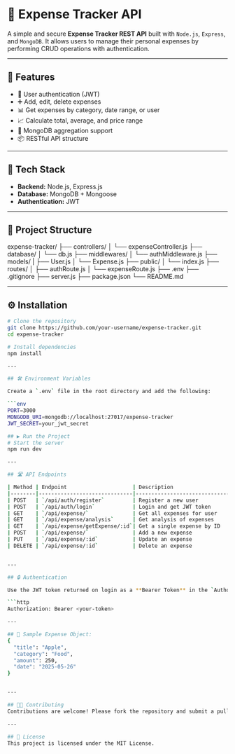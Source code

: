 
# 🧾 Expense Tracker API

A simple and secure **Expense Tracker REST API** built with `Node.js`, `Express`, and `MongoDB`. It allows users to manage their personal expenses by performing CRUD operations with authentication.

---

## 📌 Features

- 🔐 User authentication (JWT)
- ➕ Add, edit, delete expenses
- 📊 Get expenses by category, date range, or user
- 📈 Calculate total, average, and price range
- 📁 MongoDB aggregation support
- 📦 RESTful API structure

---

## 🚀 Tech Stack

- **Backend:** Node.js, Express.js
- **Database:** MongoDB + Mongoose
- **Authentication:** JWT

---
## 📁 Project Structure
expense-tracker/
    ├── controllers/
    │   └── expenseController.js
    ├── database/
    │   └── db.js
    ├── middlewares/
    │   └── authMiddleware.js
    ├── models/
    |   ├── User.js
    │   └── Expense.js
    ├── public/
    │   └── index.js
    ├── routes/
    │   ├── authRoute.js
    │   └── expenseRoute.js
    ├── .env
    ├── .gitignore
    ├── server.js
    ├── package.json
    └── README.md

---

## ⚙️ Installation

```bash
# Clone the repository
git clone https://github.com/your-username/expense-tracker.git
cd expense-tracker

# Install dependencies
npm install

---

## 🛠️ Environment Variables

Create a `.env` file in the root directory and add the following:

```env
PORT=3000
MONGODB_URI=mongodb://localhost:27017/expense-tracker
JWT_SECRET=your_jwt_secret

## ▶️ Run the Project
# Start the server
npm run dev

---

## 🛣️ API Endpoints

| Method | Endpoint                     | Description                       | Protected |
|--------|------------------------------|-----------------------------------|-----------|
| POST   | `/api/auth/register`         | Register a new user               | ❌        |
| POST   | `/api/auth/login`            | Login and get JWT token           | ❌        |
| GET    | `/api/expense/`              | Get all expenses for user         | ✅        |
| GET    | `/api/expense/analysis`      | Get analysis of expenses          | ✅        |
| GET    | `/api/expense/getExpense/:id`| Get a single expense by ID        | ✅        |
| POST   | `/api/expense/`              | Add a new expense                 | ✅        |
| PUT    | `/api/expense/:id`           | Update an expense                 | ✅        |
| DELETE | `/api/expense/:id`           | Delete an expense                 | ✅        |


---

## 🔒 Authentication

Use the JWT token returned on login as a **Bearer Token** in the `Authorization` header for all protected routes:

```http
Authorization: Bearer <your-token>

---

## 🧪 Sample Expense Object:
{
  "title": "Apple",
  "category": "Food",
  "amount": 250,
  "date": "2025-05-26"
}


---

## 🧑‍💻 Contributing
Contributions are welcome! Please fork the repository and submit a pull request.

---

## 📄 License
This project is licensed under the MIT License.
